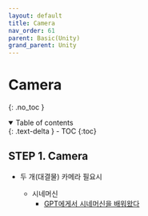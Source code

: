 ```yaml
---
layout: default
title: Camera
nav_order: 61
parent: Basic(Unity)
grand_parent: Unity
---
```


# Camera

{: .no_toc }

<details open markdown="block">
  <summary>
    Table of contents
  </summary>
  {: .text-delta }
- TOC
{:toc}
</details>
<!------------------------------------ STEP ------------------------------------>

## STEP 1. Camera

* 두 개(대결물) 카메라 필요시
  
  * 시네머신
    * [GPT에게서 시네머신을 배워왔다](https://gall.dcinside.com/mgallery/board/view/?id=game_dev&no=176178&exception_mode=recommend&page=1)
  
  
